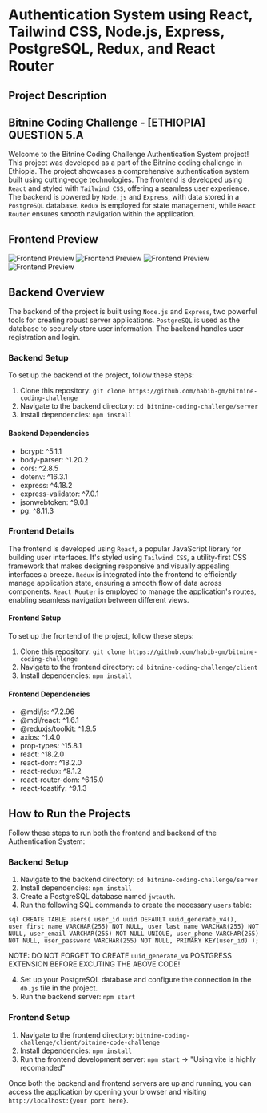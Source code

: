 # Authentication System using React, Tailwind CSS, Node.js, Express, PostgreSQL, Redux, and React Router

## Project Description
## Bitnine Coding Challenge - [ETHIOPIA]  QUESTION 5.A

Welcome to the Bitnine Coding Challenge Authentication System project! This project was developed as a part of the Bitnine coding challenge in Ethiopia. The project showcases a comprehensive authentication system built using cutting-edge technologies. The frontend is developed using `React` and styled with `Tailwind CSS`, offering a seamless user experience. The backend is powered by `Node.js` and `Express`, with data stored in a `PostgreSQL` database. `Redux` is employed for state management, while `React Router` ensures smooth navigation within the application.

## Frontend Preview
![Frontend Preview](https://github.com/habib-gm/bitnine-coding-challenge/blob/master/assets/home.PNG)
![Frontend Preview](https://github.com/habib-gm/bitnine-coding-challenge/blob/master/assets/sign%20up.PNG)
![Frontend Preview](https://github.com/habib-gm/bitnine-coding-challenge/blob/master/assets/login%20page.PNG)
![Frontend Preview](https://github.com/habib-gm/bitnine-coding-challenge/blob/master/assets/forget%20psd.PNG)


## Backend Overview

The backend of the project is built using `Node.js` and `Express`, two powerful tools for creating robust server applications. `PostgreSQL` is used as the database to securely store user information. The backend handles user registration and login.

### Backend Setup

To set up the backend of the project, follow these steps:

1. Clone this repository: `git clone https://github.com/habib-gm/bitnine-coding-challenge`
2. Navigate to the backend directory: `cd bitnine-coding-challenge/server`
3. Install dependencies: `npm install`

#### Backend Dependencies

- bcrypt: ^5.1.1
- body-parser: ^1.20.2
- cors: ^2.8.5
- dotenv: ^16.3.1
- express: ^4.18.2
- express-validator: ^7.0.1
- jsonwebtoken: ^9.0.1
- pg: ^8.11.3

### Frontend Details

The frontend is developed using `React`, a popular JavaScript library for building user interfaces. It's styled using `Tailwind CSS`, a utility-first CSS framework that makes designing responsive and visually appealing interfaces a breeze. `Redux` is integrated into the frontend to efficiently manage application state, ensuring a smooth flow of data across components. `React Router` is employed to manage the application's routes, enabling seamless navigation between different views.

#### Frontend Setup

To set up the frontend of the project, follow these steps:

1. Clone this repository: `git clone https://github.com/habib-gm/bitnine-coding-challenge`
2. Navigate to the frontend directory: `cd bitnine-coding-challenge/client`
3. Install dependencies: `npm install`

#### Frontend Dependencies

- @mdi/js: ^7.2.96
- @mdi/react: ^1.6.1
- @reduxjs/toolkit: ^1.9.5
- axios: ^1.4.0
- prop-types: ^15.8.1
- react: ^18.2.0
- react-dom: ^18.2.0
- react-redux: ^8.1.2
- react-router-dom: ^6.15.0
- react-toastify: ^9.1.3

## How to Run the Projects

Follow these steps to run both the frontend and backend of the Authentication System:

### Backend Setup

1. Navigate to the backend directory: `cd bitnine-coding-challenge/server`
2. Install dependencies: `npm install`
3. Create a PostgreSQL database named `jwtauth`.
4. Run the following SQL commands to create the necessary `users` table:

`sql
CREATE TABLE users(
  user_id uuid DEFAULT uuid_generate_v4(),
  user_first_name VARCHAR(255) NOT NULL,
  user_last_name VARCHAR(255) NOT NULL,
  user_email VARCHAR(255) NOT NULL UNIQUE,
  user_phone VARCHAR(255) NOT NULL,
  user_password VARCHAR(255) NOT NULL,
  PRIMARY KEY(user_id)
);`

NOTE: DO NOT FORGET TO CREATE `uuid_generate_v4` POSTGRESS EXTENSION BEFORE EXCUTING THE ABOVE CODE!

4. Set up your PostgreSQL database and configure the connection in the `db.js` file in the project. 
5. Run the backend server: `npm start`

### Frontend Setup

1. Navigate to the frontend directory: `bitnine-coding-challenge/client/bitnine-code-challenge`
2. Install dependencies: `npm install`
3. Run the frontend development server: `npm start`
    -> "Using vite is highly recomanded"

Once both the backend and frontend servers are up and running, you can access the application by opening your browser and visiting `http://localhost:{your port here}`.
